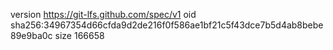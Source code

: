version https://git-lfs.github.com/spec/v1
oid sha256:34967354d66cfda9d2de216f0f586ae1bf21c5f43dce7b5d4ab8bebe89e9ba0c
size 166658
